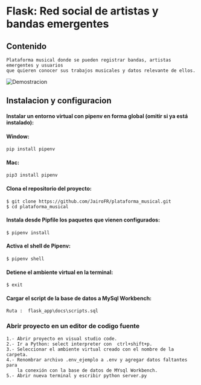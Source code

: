 #  Flask: Red social de artistas y bandas emergentes

## Contenido

    Plataforma musical donde se pueden registrar bandas, artistas emergentes y usuarios
    que quieren conocer sus trabajos musicales y datos relevante de ellos.


![Demostracion](flask_app/static/img/image.gif)  


## **Instalacion y configuracion**

#### Instalar un entorno virtual con  pipenv en forma global (omitir si ya está instalado):      
#### Window:
    pip install pipenv

#### Mac:
    pip3 install pipenv

#### Clona el repositorio del proyecto: 


    $ git clone https://github.com/JairoFR/plataforma_musical.git
    $ cd plataforma_musical
  
####  Instala desde Pipfile los paquetes que vienen configurados: 
    $ pipenv install

####  Activa el shell de Pipenv:
    $ pipenv shell

####  Detiene  el ambiente virtual en la terminal:
    $ exit

####  Cargar el script de la base de datos a MySql Workbench:  

    Ruta :  flask_app\docs\scripts.sql
 

### Abrir proyecto en un editor de codigo fuente

    1.- Abrir proyecto en visual studio code.
    2.- Ir a Python: select interpreter con  ctrl+shift+p.
    3.- Seleccionar el ambiente virtual creado con el nombre de la carpeta.
    4.- Renombrar archivo .env_ejemplo a .env y agregar datos faltantes para 
        la conexión con la base de datos de MYsql Workbench.
    5.- Abrir nueva terminal y escribir python server.py
